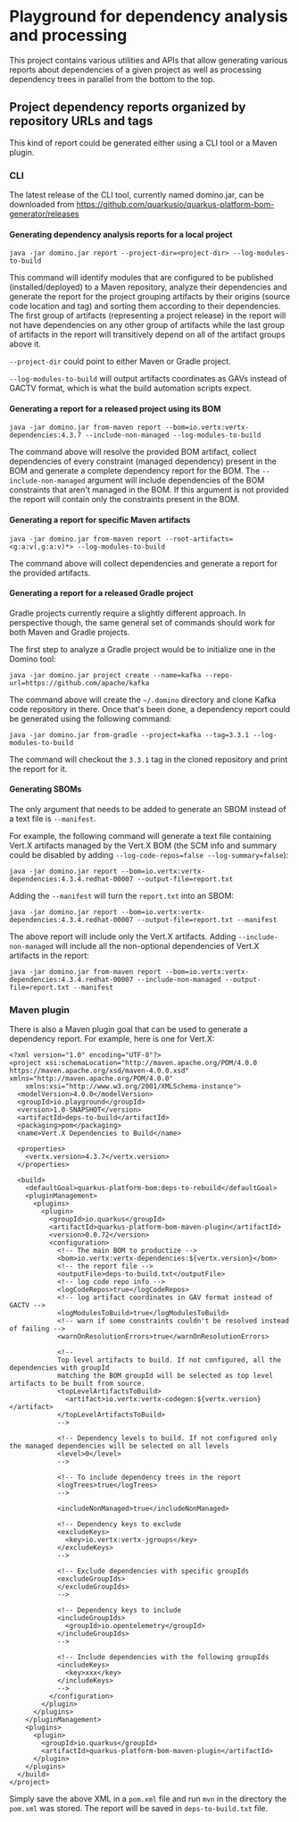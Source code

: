 # Playground for dependency analysis and processing

This project contains various utilities and APIs that allow generating various reports about dependencies of a given project
as well as processing dependency trees in parallel from the bottom to the top.

## Project dependency reports organized by repository URLs and tags

This kind of report could be generated either using a CLI tool or a Maven plugin.

### CLI

The latest release of the CLI tool, currently named domino.jar, can be downloaded from https://github.com/quarkusio/quarkus-platform-bom-generator/releases

#### Generating dependency analysis reports for a local project

```
java -jar domino.jar report --project-dir=<project-dir> --log-modules-to-build
```

This command will identify modules that are configured to be published (installed/deployed) to a Maven repository, analyze their dependencies and generate
the report for the project grouping artifacts by their origins (source code location and tag) and sorting them according to their dependencies.
The first group of artifacts (representing a project release) in the report will not have dependencies on any other group of artifacts while the last group of artifacts
in the report will transitively depend on all of the artifact groups above it.

`--project-dir` could point to either Maven or Gradle project.

`--log-modules-to-build` will output artifacts coordinates as GAVs instead of GACTV format, which is what the build automation scripts expect.

#### Generating a report for a released project using its BOM

```
java -jar domino.jar from-maven report --bom=io.vertx:vertx-dependencies:4.3.7 --include-non-managed --log-modules-to-build
```

The command above will resolve the provided BOM artifact, collect dependencies of every constraint (managed dependency) present in the BOM and generate a complete
dependency report for the BOM.
The `--include-non-managed` argument will include dependencies of the BOM constraints that aren't managed in the BOM. If this argument is not provided
the report will contain only the constraints present in the BOM.

#### Generating a report for specific Maven artifacts

```
java -jar domino.jar from-maven report --root-artifacts=<g:a:v(,g:a:v)*> --log-modules-to-build
```

The command above will collect dependencies and generate a report for the provided artifacts.

#### Generating a report for a released Gradle project

Gradle projects currently require a slightly different approach. In perspective though, the same general set of commands should work for both Maven and Gradle projects.

The first step to analyze a Gradle project would be to initialize one in the Domino tool:

```
java -jar domino.jar project create --name=kafka --repo-url=https://github.com/apache/kafka
```

The command above will create the `~/.domino` directory and clone Kafka code repository in there. Once that's been done, a dependency report could be generated using the following command:

```
java -jar domino.jar from-gradle --project=kafka --tag=3.3.1 --log-modules-to-build
```
The command will checkout the `3.3.1` tag in the cloned repository and print the report for it.

#### Generating SBOMs

The only argument that needs to be added to generate an SBOM instead of a text file is `--manifest`.

For example, the following command will generate a text file containing Vert.X artifacts managed by the Vert.X BOM (the SCM info and summary could be disabled by adding `--log-code-repos=false --log-summary=false`):
```
java -jar domino.jar report --bom=io.vertx:vertx-dependencies:4.3.4.redhat-00007 --output-file=report.txt
```

Adding the `--manifest` will turn the `report.txt` into an SBOM:
```
java -jar domino.jar report --bom=io.vertx:vertx-dependencies:4.3.4.redhat-00007 --output-file=report.txt --manifest
```

The above report will include only the Vert.X artifacts. Adding `--include-non-managed` will include all the non-optional dependencies of Vert.X artifacts in the report:
```
java -jar domino.jar from-maven report --bom=io.vertx:vertx-dependencies:4.3.4.redhat-00007 --include-non-managed --output-file=report.txt --manifest
```

### Maven plugin

There is also a Maven plugin goal that can be used to generate a dependency report. For example, here is one for Vert.X:

```
<?xml version="1.0" encoding="UTF-8"?>
<project xsi:schemaLocation="http://maven.apache.org/POM/4.0.0 https://maven.apache.org/xsd/maven-4.0.0.xsd" xmlns="http://maven.apache.org/POM/4.0.0"
    xmlns:xsi="http://www.w3.org/2001/XMLSchema-instance">
  <modelVersion>4.0.0</modelVersion>
  <groupId>io.playground</groupId>
  <version>1.0-SNAPSHOT</version>
  <artifactId>deps-to-build</artifactId>
  <packaging>pom</packaging>
  <name>Vert.X Dependencies to Build</name>

  <properties>
    <vertx.version>4.3.7</vertx.version>
  </properties>

  <build>
    <defaultGoal>quarkus-platform-bom:deps-to-rebuild</defaultGoal>
    <pluginManagement>
      <plugins>
        <plugin>
          <groupId>io.quarkus</groupId>
          <artifactId>quarkus-platform-bom-maven-plugin</artifactId>
          <version>0.0.72</version>
          <configuration>
            <!-- The main BOM to productize -->
            <bom>io.vertx:vertx-dependencies:${vertx.version}</bom>
            <!-- the report file -->
            <outputFile>deps-to-build.txt</outputFile>
            <!-- log code repo info -->
            <logCodeRepos>true</logCodeRepos>
            <!-- log artifact coordinates in GAV format instead of GACTV -->
            <logModulesToBuild>true</logModulesToBuild>
            <!-- warn if some constraints couldn't be resolved instead of failing -->
            <warnOnResolutionErrors>true</warnOnResolutionErrors>

            <!--
            Top level artifacts to build. If not configured, all the dependencies with groupId
            matching the BOM groupId will be selected as top level artifacts to be built from source.
            <topLevelArtifactsToBuild>
              <artifact>io.vertx:vertx-codegen:${vertx.version}</artifact>
            </topLevelArtifactsToBuild>
            -->

            <!-- Dependency levels to build. If not configured only the managed dependencies will be selected on all levels
            <level>0</level>
            -->

            <!-- To include dependency trees in the report
            <logTrees>true</logTrees>
            -->

            <includeNonManaged>true</includeNonManaged>

            <!-- Dependency keys to exclude
            <excludeKeys>
              <key>io.vertx:vertx-jgroups</key>
            </excludeKeys>
            -->

            <!-- Exclude dependencies with specific groupIds
            <excludeGroupIds>
            </excludeGroupIds>
            -->

            <!-- Dependency keys to include
            <includeGroupIds>
              <groupId>io.opentelemetry</groupId>
            </includeGroupIds>
            -->

            <!-- Include dependencies with the following groupIds
            <includeKeys>
              <key>xxx</key>
            </includeKeys>
            -->
          </configuration>
        </plugin>
      </plugins>
    </pluginManagement>
    <plugins>
      <plugin>
        <groupId>io.quarkus</groupId>
        <artifactId>quarkus-platform-bom-maven-plugin</artifactId>
      </plugin>
    </plugins>
  </build>
</project>
```

Simply save the above XML in a `pom.xml` file and run `mvn` in the directory the `pom.xml` was stored. The report will be saved in `deps-to-build.txt` file.
